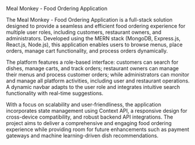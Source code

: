 Meal Monkey - Food Ordering Application

The Meal Monkey - Food Ordering Application is a full-stack solution designed to provide a seamless and efficient food ordering experience for multiple user roles, including customers, restaurant owners, and administrators. Developed using the MERN stack (MongoDB, Express.js, React.js, Node.js), this application enables users to browse menus, place orders, manage cart functionality, and process orders dynamically.

The platform features a role-based interface: customers can search for dishes, manage carts, and track orders; restaurant owners can manage their menus and process customer orders; while administrators can monitor and manage all platform activities, including user and restaurant operations. A dynamic navbar adapts to the user role and integrates intuitive search functionality with real-time suggestions.

With a focus on scalability and user-friendliness, the application incorporates state management using Context API, a responsive design for cross-device compatibility, and robust backend API integrations. The project aims to deliver a comprehensive and engaging food ordering experience while providing room for future enhancements such as payment gateways and machine learning-driven dish recommendations.







 
 
